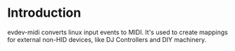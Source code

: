 # Introduction

evdev-midi converts linux input events to MIDI. It's used to create mappings for external non-HID devices, like DJ Controllers and DIY machinery.

